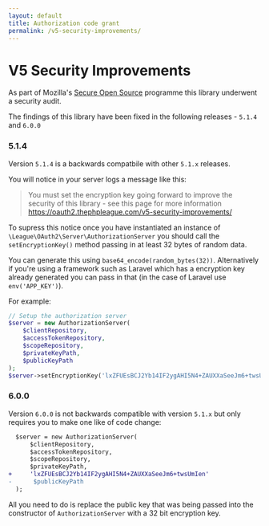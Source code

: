 ```yaml
---
layout: default
title: Authorization code grant
permalink: /v5-security-improvements/
---
```


# V5 Security Improvements

As part of Mozilla's [Secure Open Source](https://wiki.mozilla.org/MOSS/Secure_Open_Source) programme this library underwent a security audit.

The findings of this library have been fixed in the following releases - `5.1.4` and `6.0.0`

### 5.1.4

Version `5.1.4` is a backwards compatbile with other `5.1.x` releases.

You will notice in your server logs a message like this:

> You must set the encryption key going forward to improve the security of this library - see this page for more information https://oauth2.thephpleague.com/v5-security-improvements/

To supress this notice once you have instantiated an instance of `\League\OAuth2\Server\AuthorizationServer` you should call the `setEncryptionKey()` method passing in at least 32 bytes of random data.

You can generate this using `base64_encode(random_bytes(32))`. Alternatively if you're using a framework such as Laravel which has a encryption key already generated you can pass in that (in the case of Laravel use `env('APP_KEY')`).

For example:

```php
// Setup the authorization server
$server = new AuthorizationServer(
    $clientRepository,
    $accessTokenRepository,
    $scopeRepository,
    $privateKeyPath,
    $publicKeyPath
);
$server->setEncryptionKey('lxZFUEsBCJ2Yb14IF2ygAHI5N4+ZAUXXaSeeJm6+twsUmIen');
```

### 6.0.0

Version `6.0.0` is not backwards compatible with version `5.1.x` but only requires you to make one like of code change:

```patch
  $server = new AuthorizationServer(
      $clientRepository,
      $accessTokenRepository,
      $scopeRepository,
      $privateKeyPath,
+     'lxZFUEsBCJ2Yb14IF2ygAHI5N4+ZAUXXaSeeJm6+twsUmIen'
-      $publicKeyPath
  );
```

All you need to do is replace the public key that was being passed into the constructor of `AuthorizationServer` with a 32 bit encryption key.
